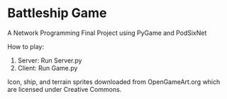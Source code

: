 Battleship Game
===============

A Network Programming Final Project using PyGame and PodSixNet

How to play:
1. Server: Run Server.py
2. Client: Run Game.py

Icon, ship, and terrain sprites downloaded from OpenGameArt.org
which are licensed under Creative Commons.
